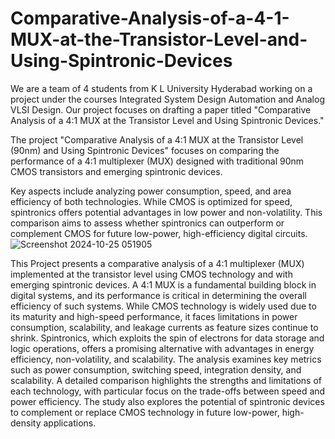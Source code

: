# Comparative-Analysis-of-a-4-1-MUX-at-the-Transistor-Level-and-Using-Spintronic-Devices
We are a team of 4 students from K L University Hyderabad working on a project under the courses Integrated System Design Automation and Analog VLSI Design. Our project focuses on drafting a paper titled "Comparative Analysis of a 4:1 MUX at the Transistor Level and Using Spintronic Devices."

The project "Comparative Analysis of a 4:1 MUX at the Transistor Level (90nm) and Using Spintronic Devices" focuses on comparing the performance of a 4:1 multiplexer (MUX) designed with traditional 90nm CMOS transistors and emerging spintronic devices.

Key aspects include analyzing power consumption, speed, and area efficiency of both technologies. While CMOS is optimized for speed, spintronics offers potential advantages in low power and non-volatility. This comparison aims to assess whether spintronics can outperform or complement CMOS for future low-power, high-efficiency digital circuits.
![Screenshot 2024-10-25 051905](https://github.com/user-attachments/assets/cfd7f746-ed38-4d4c-9212-8143e0100ba5)

This Project presents a comparative analysis of a 4:1 multiplexer (MUX) implemented at the transistor level using CMOS technology and with emerging spintronic devices. A 4:1 MUX is a fundamental building block in digital systems, and its performance is critical in determining the overall efficiency of such systems. While CMOS technology is widely used due to its maturity and high-speed performance, it faces limitations in power consumption, scalability, and leakage currents as feature sizes continue to shrink. Spintronics, which exploits the spin of electrons for data storage and logic operations, offers a promising alternative with advantages in energy efficiency, non-volatility, and scalability.
The analysis examines key metrics such as power consumption, switching speed, integration density, and scalability. A detailed comparison highlights the strengths and limitations of each technology, with particular focus on the trade-offs between speed and power efficiency. The study also explores the potential of spintronic devices to complement or replace CMOS technology in future low-power, high-density applications.
